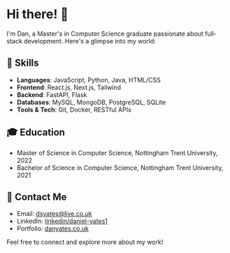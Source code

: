 # Hi there! 👋

I'm Dan, a Master's in Computer Science graduate passionate about full-stack development. Here's a glimpse into my world:

## 🔧 Skills

- **Languages**: JavaScript, Python, Java, HTML/CSS
- **Frontend**: React.js, Next.js, Tailwind
- **Backend**: FastAPI, Flask
- **Databases**: MySQL, MongoDB, PostgreSQL, SQLite
- **Tools & Tech**: Git, Docker, RESTful APIs

## 🎓 Education

- Master of Science in Computer Science, Nottingham Trent University, 2022
- Bachelor of Science in Computer Science, Nottingham Trent University, 2021

## 🚀 Contact Me

- Email: dsyates@live.co.uk
- LinkedIn: [linkedin/daniel-yates1](https://www.linkedin.com/in/daniel-yates1/)
- Portfolio: [danyates.co.uk](https://www.danyates.co.uk/)

Feel free to connect and explore more about my work!
